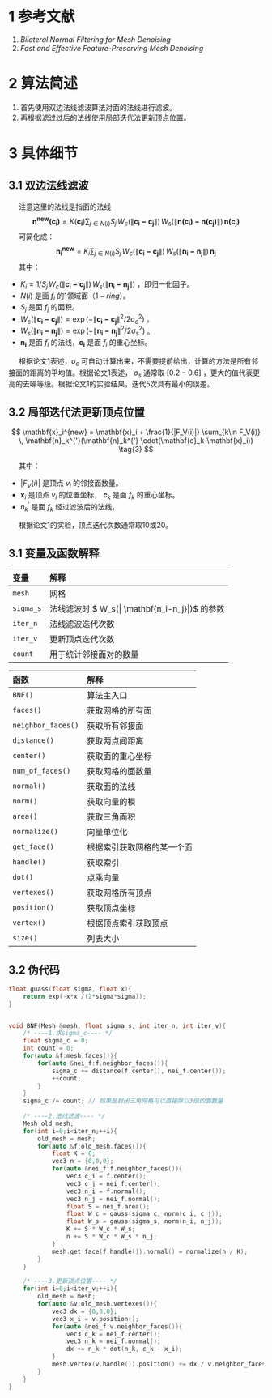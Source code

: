 # 1 参考文献

1.  *Bilateral Normal Filtering for Mesh Denoising*
2.  *Fast and Effective Feature-Preserving Mesh Denoising* 



# 2 算法简述

1. 首先使用双边法线滤波算法对面的法线进行滤波。
2. 再根据滤过过后的法线使用局部迭代法更新顶点位置。



# 3 具体细节

## 3.1 双边法线滤波

$\quad$ 注意这里的法线是指面的法线
$$
\mathbf{n^{new}(\mathbf{c_i})} = K(\mathbf{c_i}) \sum_{j\in N(i)} S_j\,
W_c(\|\mathbf{c_i-c_j} \|)\,
W_s(\|\mathbf{n(c_i)-n(c_j)}\|)\,
\mathbf{n(c_j)} \tag{1}
$$
$\quad$ 可简化成：
$$
\mathbf{n_i^{new}} = K_i \sum_{j\in N(i)} S_j\,
W_c(\|\mathbf{c_i-c_j} \|)\,
W_s(\|\mathbf{n_i-n_j}\|)\,
\mathbf{n_j} \tag{2}
$$
$\quad$ 其中：

+  $K_i = 1/S_j\,W_c(\|\mathbf{c_i-c_j} \|)\,W_s(\|\mathbf{n_i-n_j}\|)$  ，即归一化因子。
+  $N(i)$ 是面 $f_i$ 的1领域面（$1-ring$）。
+  $S_j$ 是面 $f_j$ 的面积。
+ $W_c(\|\mathbf{c_i-c_j} \|) = \exp(-\|\mathbf{c_i-c_j}\|^2/2\sigma_c^2)$ 。
+ $W_s(\|\mathbf{n_i-n_j}\|) = \exp(-\|\mathbf{n_i-n_j}\|^2/2\sigma_s^2)$ 。
+ $\mathbf{n_i}$ 是面 $f_i$ 的法线，$\mathbf{c_i}$ 是面 $f_i$ 的重心坐标。

$\quad$ 根据论文1表述，$\sigma_c$ 可自动计算出来，不需要提前给出，计算的方法是所有邻接面的距离的平均值。根据论文1表述， $\sigma_s$ 通常取 $[0.2-0.6]$ ，更大的值代表更高的去噪等级。根据论文1的实验结果，迭代5次具有最小的误差。

## 3.2 局部迭代法更新顶点位置

$$
\mathbf{x}_i^{new} = \mathbf{x}_i + \frac{1}{|F_V(i)|}
\sum_{k\in F_V(i)} \, \mathbf{n}_k^{'}(\mathbf{n}_k^{'} \cdot(\mathbf{c}_k-\mathbf{x}_i)) \tag{3}
$$

$\quad$ 其中：

+  $|F_V(i)|$ 是顶点 $v_i$ 的邻接面数量。
+  $\mathbf{x}_i$ 是顶点 $v_i$ 的位置坐标， $\mathbf{c}_k$ 是面 $f_k$ 的重心坐标。
+  $n_k^{'}$ 是面 $f_k$ 经过滤波后的法线。

$\quad$ 根据论文1的实验，顶点迭代次数通常取10或20。



## 3.1 变量及函数解释

| 变量      | 解释                                            |
| :-------- | :---------------------------------------------- |
| `mesh`    | 网格                                            |
| `sigma_s` | 法线滤波时 $ W_s(\| \mathbf{n_i-n_j}\|)$ 的参数 |
| `iter_n`  | 法线滤波迭代次数                                |
| `iter_v`  | 更新顶点迭代次数                                |
| `count`   | 用于统计邻接面对的数量                          |



| 函数               | 解释                       |
| :----------------- | :------------------------- |
| `BNF()`            | 算法主入口                 |
| `faces()`          | 获取网格的所有面           |
| `neighbor_faces()` | 获取所有邻接面             |
| `distance()`       | 获取两点间距离             |
| `center()`         | 获取面的重心坐标           |
| `num_of_faces()`   | 获取网格的面数量           |
| `normal()`         | 获取面的法线               |
| `norm()`           | 获取向量的模               |
| `area()`           | 获取三角面积               |
| `normalize()`      | 向量单位化                 |
| `get_face()`       | 根据索引获取网格的某一个面 |
| `handle()`         | 获取索引                   |
| `dot()`            | 点乘向量                   |
| `vertexes()`       | 获取网格所有顶点           |
| `position()`       | 获取顶点坐标               |
| `vertex()`         | 根据顶点索引获取顶点       |
| `size()`           | 列表大小                   |



## 3.2 伪代码

```cpp
float guass(float sigma, float x){
	return exp(-x*x /(2*sigma*sigma));
}


void BNF(Mesh &mesh, float sigma_s, int iter_n, int iter_v){
    /* ----1.求sigma_c---- */
    float sigma_c = 0;
    int count = 0;
    for(auto &f:mesh.faces()){
        for(auto &nei_f:f.neighbor_faces()){
			sigma_c += distance(f.center(), nei_f.center());
            ++count;
        }
    }
    sigma_c /= count; // 如果是封闭三角网格可以直接除以3倍的面数量
    
    /* ----2.法线滤波---- */
    Mesh old_mesh;
   	for(int i=0;i<iter_n;++i){
        old_mesh = mesh;
        for(auto &f:old_mesh.faces()){
            float K = 0;
            vec3 n = {0,0,0};
            for(auto &nei_f:f.neighbor_faces()){
                vec3 c_i = f.center();
                vec3 c_j = nei_f.center();
                vec3 n_i = f.normal();
                vec3 n_j = nei_f.normal();
                float S = nei_f.area();
                float W_c = gauss(sigma_c, norm(c_i, c_j));
                float W_s = gauss(sigma_s, norm(n_i, n_j));
                K += S * W_c * W_s;
                n += S * W_c * W_s * n_j;
            }
            mesh.get_face(f.handle()).normal() = normalize(n / K);
        }
    }

    /* ----3.更新顶点位置---- */
    for(int i=0;i<iter_v;++i){
    	old_mesh = mesh;
        for(auto &v:old_mesh.vertexes()){
         	vec3 dx = {0,0,0};
            vec3 x_i = v.position();
            for(auto &nei_f:v.neighbor_faces()){
                vec3 c_k = nei_f.center();
                vec3 n_k = nei_f.normal();
                dx += n_k * dot(n_k, c_k - x_i);
            }
            mesh.vertex(v.handle()).position() += dx / v.neighbor_faces().size();
        }
    }
}


```









